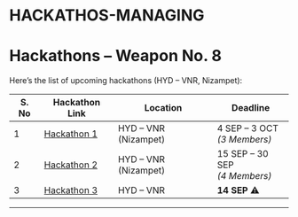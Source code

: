 # HACKATHOS-MANAGING
# Hackathons – Weapon No. 8

Here’s the list of upcoming hackathons (HYD – VNR, Nizampet):

| S. No | Hackathon Link | Location | Deadline |
|-------|----------------|----------|----------|
| 1 | [Hackathon 1](https://unstop.com/o/E8sIyFJ?lb=4Mtz8Ke3&utm_medium=Share&utm_source=venugopal3030&utm_campaign=Innovation_challenge) | HYD – VNR (Nizampet) | 4 SEP – 3 OCT <br> *(3 Members)* |
| 2 | [Hackathon 2](https://unstop.com/o/Y6brD5C?lb=4Mtz8Ke3&utm_medium=Share&utm_source=venugopal3030&utm_campaign=Innovation_challenge) | HYD – VNR (Nizampet) | 15 SEP – 30 SEP <br> *(4 Members)* |
| 3 | [Hackathon 3](https://unstop.com/o/L8B6F9m?lb=4Mtz8Ke3&utm_medium=Share&utm_source=venugopal3030&utm_campaign=Innovation_challenge) | HYD – VNR | **14 SEP** ⚠️ |

---
